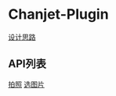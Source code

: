 # Chanjet-Plugin

[设计思路](Chanjet-Plugin.html)

## API列表
[拍照](chanjet-plugin-take-photo.html)
[选图片](chanjet-plugin-choose-photo.html)